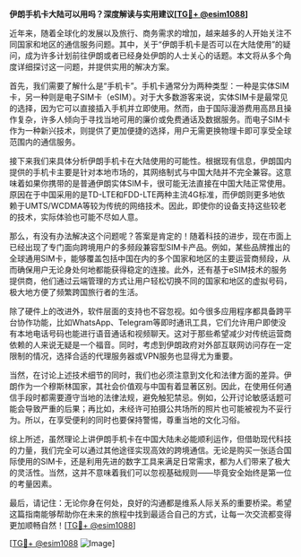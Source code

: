 **伊朗手机卡大陆可以用吗？深度解读与实用建议[[TG💪+ @esim1088](https://t.me/s/esim1088)]**

近年来，随着全球化的发展以及旅行、商务需求的增加，越来越多的人开始关注不同国家和地区的通信服务问题。其中，关于“伊朗手机卡是否可以在大陆使用”的疑问，成为许多计划前往伊朗或者已经身处伊朗的人士关心的话题。本文将从多个角度详细探讨这一问题，并提供实用的解决方案。

首先，我们需要了解什么是“手机卡”。手机卡通常分为两种类型：一种是实体SIM卡，另一种则是电子SIM卡（eSIM）。对于大多数游客来说，实体SIM卡是最常见的选择，因为它可以直接插入手机并立即使用。然而，由于国际漫游费用高昂且操作复杂，许多人倾向于寻找当地可用的廉价或免费通话及数据服务。而电子SIM卡作为一种新兴技术，则提供了更加便捷的选择，用户无需更换物理卡即可享受全球范围内的通信服务。

接下来我们来具体分析伊朗手机卡在大陆使用的可能性。根据现有信息，伊朗国内提供的手机卡主要是针对本地市场的，其网络制式与中国大陆并不完全兼容。这意味着如果你携带的是普通伊朗实体SIM卡，很可能无法直接在中国大陆正常使用。原因在于中国采用的是TD-LTE和FDD-LTE两种主流4G标准，而伊朗则更多地依赖于UMTS/WCDMA等较为传统的网络技术。因此，即使你的设备支持这些较老的技术，实际体验也可能不尽如人意。

那么，有没有办法解决这个问题呢？答案是肯定的！随着科技的进步，现在市面上已经出现了专门面向跨境用户的多频段兼容型SIM卡产品。例如，某些品牌推出的全球通用SIM卡，能够覆盖包括中国在内的多个国家和地区的主要运营商频段，从而确保用户无论身处何地都能获得稳定的连接。此外，还有基于eSIM技术的服务提供商，他们通过云端管理的方式让用户轻松切换不同的国家和地区的虚拟号码，极大地方便了频繁跨国旅行者的生活。

除了硬件上的改进外，软件层面的支持也不容忽视。如今很多应用程序都具备跨平台协作功能，比如WhatsApp、Telegram等即时通讯工具，它们允许用户即使没有本地电话号码也能进行语音通话和视频聊天。这对于那些希望减少对传统运营商依赖的人来说无疑是一个福音。同时，考虑到伊朗政府对外部互联网访问存在一定限制的情况，选择合适的代理服务器或VPN服务也显得尤为重要。

当然，在讨论上述技术细节的同时，我们也必须注意到文化和法律方面的差异。伊朗作为一个穆斯林国家，其社会价值观与中国有着显著区别。因此，在使用任何通信手段时都需要遵守当地的法律法规，避免触犯禁忌。例如，公开讨论敏感话题可能会导致严重的后果；再比如，未经许可拍摄公共场所的照片也可能被视为不妥行为。所以，在享受便利的同时也要保持警惕，尊重当地的文化习俗。

综上所述，虽然理论上讲伊朗手机卡在中国大陆未必能顺利运作，但借助现代科技的力量，我们完全可以通过其他途径实现高效的跨境通信。无论是购买一张适合国际使用的SIM卡，还是利用先进的数字工具来满足日常需求，都为人们带来了极大的灵活性。当然，这并不意味着我们可以忽视基础规则——毕竟安全始终是第一位的考量因素。

最后，请记住：无论你身在何处，良好的沟通都是维系人际关系的重要桥梁。希望这篇指南能够帮助你在未来的旅程中找到最适合自己的方式，让每一次交流都变得更加顺畅自然！[[TG💪+ @esim1088](https://t.me/s/esim1088)] 

[[TG💪+ @esim1088](https://t.me/s/esim1088) ![Image](https://i.postimg.cc/4NQfJmqS/Snipaste-2025-05-13-00-14-12.png)]
